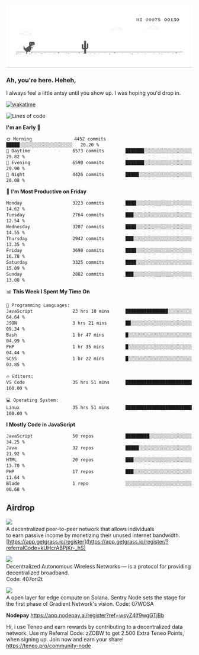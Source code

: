 
<div align="center">
    <img align="center" src="dino.gif">
</div>

### Ah, you're here. Heheh, 
I always feel a little antsy until you show up. I was hoping you'd drop in.

[![wakatime](https://wakatime.com/badge/user/8ad4afa2-1a56-40d1-a949-4663473915b6.svg)](https://wakatime.com/@mrepol742)

<!--START_SECTION:mrepol742-->
![Lines of code](https://img.shields.io/badge/From%20Hello%20World%20I%27ve%20Written-19.3%20million%20lines%20of%20code-blue)

**I'm an Early 🐤** 

```text
🌞 Morning                4452 commits        █████░░░░░░░░░░░░░░░░░░░░   20.20 % 
🌆 Daytime                6573 commits        ███████░░░░░░░░░░░░░░░░░░   29.82 % 
🌃 Evening                6590 commits        ███████░░░░░░░░░░░░░░░░░░   29.90 % 
🌙 Night                  4426 commits        █████░░░░░░░░░░░░░░░░░░░░   20.08 % 
```
📅 **I'm Most Productive on Friday** 

```text
Monday                   3223 commits        ████░░░░░░░░░░░░░░░░░░░░░   14.62 % 
Tuesday                  2764 commits        ███░░░░░░░░░░░░░░░░░░░░░░   12.54 % 
Wednesday                3207 commits        ████░░░░░░░░░░░░░░░░░░░░░   14.55 % 
Thursday                 2942 commits        ███░░░░░░░░░░░░░░░░░░░░░░   13.35 % 
Friday                   3698 commits        ████░░░░░░░░░░░░░░░░░░░░░   16.78 % 
Saturday                 3325 commits        ████░░░░░░░░░░░░░░░░░░░░░   15.09 % 
Sunday                   2882 commits        ███░░░░░░░░░░░░░░░░░░░░░░   13.08 % 
```


📊 **This Week I Spent My Time On** 

```text
💬 Programming Languages: 
JavaScript               23 hrs 10 mins      ████████████████░░░░░░░░░   64.64 % 
JSON                     3 hrs 21 mins       ██░░░░░░░░░░░░░░░░░░░░░░░   09.34 % 
Bash                     1 hr 47 mins        █░░░░░░░░░░░░░░░░░░░░░░░░   04.99 % 
PHP                      1 hr 35 mins        █░░░░░░░░░░░░░░░░░░░░░░░░   04.44 % 
SCSS                     1 hr 22 mins        █░░░░░░░░░░░░░░░░░░░░░░░░   03.85 % 

🔥 Editors: 
VS Code                  35 hrs 51 mins      █████████████████████████   100.00 % 

💻 Operating System: 
Linux                    35 hrs 51 mins      █████████████████████████   100.00 % 
```

**I Mostly Code in JavaScript** 

```text
JavaScript               50 repos            █████████░░░░░░░░░░░░░░░░   34.25 % 
Java                     32 repos            █████░░░░░░░░░░░░░░░░░░░░   21.92 % 
HTML                     20 repos            ███░░░░░░░░░░░░░░░░░░░░░░   13.70 % 
PHP                      17 repos            ███░░░░░░░░░░░░░░░░░░░░░░   11.64 % 
Blade                    1 repo              ░░░░░░░░░░░░░░░░░░░░░░░░░   00.68 % 
```




<!--END_SECTION:mrepol742-->

## Airdrop
<img src="https://app.getgrass.io/_next/image?url=%2Fimages%2Flogos%2Fgrass-logo-dark.png&w=1920&q=75"><br>
A decentralized peer-to-peer network that allows individuals<br> to earn passive income by monetizing their unused internet bandwidth.<br>
[https://app.getgrass.io/register](https://app.getgrass.io/register/?referralCode=kUHcrABPjKr-_hS) 

<img src="https://pbs.twimg.com/profile_images/1811363474284417025/3yGX3CjY_400x400.jpg" width="100"><br>
Decentralized Autonomous Wireless Networks — is a protocol for providing decentralized broadband.<br>
Code: 407ori2t

<img src="https://images.sftcdn.net/images/t_app-icon-m/p/e0c30b4e-875f-4731-aea4-09a15c885a0a/24435018/gradient-sentry-node-logo" width="100"><br>
A open layer for edge compute on Solana. Sentry Node sets the stage for the first phase of Gradient Network's vision.
Code: 07WOSA

**Nodepay**
https://app.nodepay.ai/register?ref=wsyZ4lf9wgGTjBb

Hi, i use Teneo and earn rewards by contributing to a decentralized data network. Use my Referral Code: zZOBW to get 2.500 Extra Teneo Points, when signing up. Join now and earn your share! https://teneo.pro/community-node
